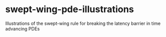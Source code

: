 # swept-wing-pde-illustrations
Illustrations of the swept-wing rule for breaking the latency barrier in time advancing PDEs
